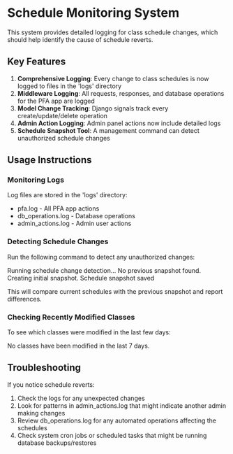 # Schedule Monitoring System

This system provides detailed logging for class schedule changes, which should help identify the cause of schedule reverts.

## Key Features

1. **Comprehensive Logging**: Every change to class schedules is now logged to files in the 'logs' directory
2. **Middleware Logging**: All requests, responses, and database operations for the PFA app are logged
3. **Model Change Tracking**: Django signals track every create/update/delete operation
4. **Admin Action Logging**: Admin panel actions now include detailed logs
5. **Schedule Snapshot Tool**: A management command can detect unauthorized schedule changes

## Usage Instructions

### Monitoring Logs

Log files are stored in the 'logs' directory:
- pfa.log - All PFA app actions
- db_operations.log - Database operations
- admin_actions.log - Admin user actions

### Detecting Schedule Changes

Run the following command to detect any unauthorized changes:

Running schedule change detection...
No previous snapshot found. Creating initial snapshot.
Schedule snapshot saved

This will compare current schedules with the previous snapshot and report differences.

### Checking Recently Modified Classes

To see which classes were modified in the last few days:

No classes have been modified in the last 7 days.

## Troubleshooting

If you notice schedule reverts:
1. Check the logs for any unexpected changes
2. Look for patterns in admin_actions.log that might indicate another admin making changes
3. Review db_operations.log for any automated operations affecting the schedules
4. Check system cron jobs or scheduled tasks that might be running database backups/restores

